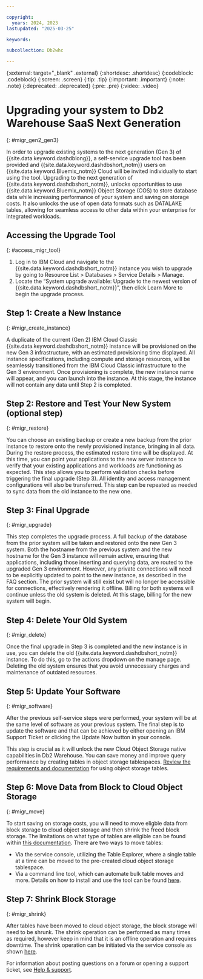 ```yaml
---

copyright:
  years: 2024, 2023
lastupdated: "2025-03-25"

keywords:

subcollection: Db2whc

---
```


<!-- Attribute definitions --> 
{:external: target="_blank" .external}
{:shortdesc: .shortdesc}
{:codeblock: .codeblock}
{:screen: .screen}
{:tip: .tip}
{:important: .important}
{:note: .note}
{:deprecated: .deprecated}
{:pre: .pre}
{:video: .video}

# Upgrading your system to Db2 Warehouse SaaS Next Generation
{: #migr_gen2_gen3}

In order to upgrade existing systems to the next generation (Gen 3) of {{site.data.keyword.dashdblong}}, a self-service upgrade tool has been provided and {{site.data.keyword.dashdbshort_notm}} users on {{site.data.keyword.Bluemix_notm}} Cloud will be invited individually to start using the tool. Upgrading to the next generation of {{site.data.keyword.dashdbshort_notm}}, unlocks opportunities to use {{site.data.keyword.Bluemix_notm}} Object Storage (COS) to store database data while increasing performance of your system and saving on storage costs. It also unlocks the use of open data formats such as DATALAKE tables, allowing for seamless access to other data within your enterprise for integrated workloads.

## Accessing the Upgrade Tool
{: #access_migr_tool}

1. Log in to IBM Cloud and navigate to the {{site.data.keyword.dashdbshort_notm}} instance you wish to upgrade by going to Resource List > Databases > Service Details > Manage.
2. Locate the “System upgrade available: Upgrade to the newest version of {{site.data.keyword.dashdbshort_notm}}”, then click Learn More to begin the upgrade process.


## Step 1: Create a New Instance
{: #migr_create_instance}

A duplicate of the current (Gen 2) IBM Cloud Classic {{site.data.keyword.dashdbshort_notm}} instance will be provisioned on the new Gen 3 infrastructure, with an estimated provisioning time displayed. All instance specifications, including compute and storage resources, will be seamlessly transitioned from the IBM Cloud Classic infrastructure to the Gen 3 environment. Once provisioning is complete, the new instance name will appear, and you can launch into the instance. At this stage, the instance will not contain any data until Step 2 is completed.

## Step 2: Restore and Test Your New System (optional step)
{: #migr_restore}

You can choose an existing backup or create a new backup from the prior instance to restore onto the newly provisioned instance, bringing in all data. During the restore process, the estimated restore time will be displayed. At this time, you can point your applications to the new server instance to verify that your existing applications and workloads are functioning as expected. This step allows you to perform validation checks before triggering the final upgrade (Step 3). All identity and access management configurations will also be transferred. This step can be repeated as needed to sync data from the old instance to the new one.

## Step 3: Final Upgrade
{: #migr_upgrade}

This step completes the upgrade process. A full backup of the database from the prior system will be taken and restored onto the new Gen 3 system. Both the hostname from the previous system and the new hostname for the Gen 3 instance will remain active, ensuring that applications, including those inserting and querying data, are routed to the upgraded Gen 3 environment. However, any private connections will need to be explicitly updated to point to the new instance, as described in the FAQ section.
The prior system will still exist but will no longer be accessible for connections, effectively rendering it offline. Billing for both systems will continue unless the old system is deleted. At this stage, billing for the new system will begin.

## Step 4: Delete Your Old System
{: #migr_delete}

Once the final upgrade in Step 3 is completed and the new instance is in use, you can delete the old {{site.data.keyword.dashdbshort_notm}} instance. To do this, go to the actions dropdown on the manage page. Deleting the old system ensures that you avoid unnecessary charges and maintenance of outdated resources.

## Step 5: Update Your Software
{: #migr_software}

After the previous self-service steps were performed, your system will be at the same level of software as your previous system. The final step is to update the software and that can be achieved by either opening an IBM Support Ticket or clicking the Update Now button in your console.

This step is crucial as it will unlock the new Cloud Object Storage native capabilities in Db2 Warehouse. You can save money and improve query performance by creating tables in object storage tablespaces. [Review the requirements and documentation](https://www.ibm.com/docs/en/db2w-as-a-service?topic=native-cloud-object-storage-support) for using object storage tables.

## Step 6: Move Data from Block to Cloud Object Storage
{: #migr_move}

To start saving on storage costs, you will need to move eligble data from block storage to cloud object storage and then shrink the freed block storage. The limitations on what type of tables are eligible can be found within [this documentation](https://www.ibm.com/docs/en/db2w-as-a-service?topic=support-restrictions-limitations).
There are two ways to move tables:
- Via the service console, utilizing the Table Explorer, where a single table at a time can be moved to the pre-created cloud object storage tablespace.
- Via a command line tool, which can automate bulk table moves and more. Details on how to install and use the tool can be found [here](https://github.com/IBM/db2whmigratetocos).

## Step 7: Shrink Block Storage
{: #migr_shrink}

After tables have been moved to cloud object storage, the block storage will need to be shrunk. The shrink operation can be performed as many times as required, however keep in mind that it is an offline operation and requires downtime. The shrink operation can be initiated via the service console as shown [here](https://cloud.ibm.com/docs/Db2whc?topic=Db2whc-scaling).

For information about posting questions on a forum or opening a support ticket, see [Help & support](/docs/Db2whc?topic=Db2whc-help_support).

